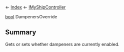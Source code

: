 ← [Index](Api-Index) ← [IMyShipController](Sandbox.ModAPI.Ingame.IMyShipController)

[bool](System.Boolean) DampenersOverride

## Summary

Gets or sets whether dampeners are currently enabled.

